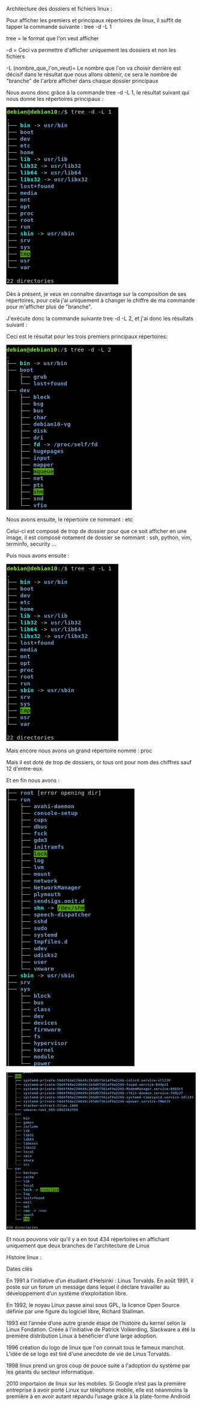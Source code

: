 Architecture des dossiers et fichiers linux :

Pour afficher les premiers et principaux répertoires de linux, il suffit de tapper la commande suivante : tree -d -L 1

tree = le format que l'on veut afficher 

-d = Ceci va permettre d'afficher uniquement les dossiers et non les fichiers

-L (nombre_que_l'on_veut)= Le nombre que l'on va choisir derrière est décisif dans le résultat que nous allons obtenir, ce sera le nombre de "branche" de l'arbre afficher dans chaque dossier principaux

Nous avons donc grâce à la commande tree -d -L 1, le résultat suivant qui nous donne les répertoires principaux :


![alt text](https://github.com/kevinguyodo/linux/blob/main/Cours%20linux%201.PNG?raw=true)

Dès à présent, je veux en connaître davantage sur la composition de ses répertoires, pour cela j'ai uniquement à changer le chiffre de ma commande pour m'afficher plus de "branche".

J'exécute donc la commande suivante tree -d -L 2, et j'ai donc les résultats suivant :

Ceci est le résultat pour les trois premiers principaux répertoires: 

![alt text](https://github.com/kevinguyodo/linux/blob/main/bin%20boot%20dev.PNG?raw=true)

Nous avons ensuite, le répertoire ce nommant : etc 

Celui-ci est composé de trop de dossier pour que ce soit afficher en une image, il est composé notament de dossier se nommant : ssh, python, vim, terminfo, security ...

Puis nous avons ensuite : 

![alt text](https://github.com/kevinguyodo/linux/blob/main/Cours%20linux%201.PNG?raw=true)

Mais encore nous avons un grand répertoire nommé : proc

Mais il est doté de trop de dossiers, or tous ont pour nom des chiffres sauf 12 d'entre-eux.


Et en fin nous avons : 

![alt text](https://github.com/kevinguyodo/linux/blob/main/Cours%20linux%203.PNG?raw=true)


![alt text](https://github.com/kevinguyodo/linux/blob/main/Cours%20linux%204.PNG?raw=true)

Et nous pouvons voir qu'il y a en tout 434 répertoires en affichant uniquement que deux branches de l'architecture de Linux



Histoire linux :

Dates clés

En 1991 à l’initiative d’un étudiant d’Helsinki : Linus Torvalds. En août 1991, il poste sur un forum un message dans lequel il déclare travailler au développement d’un système d’exploitation libre.

En 1992, le noyau Linux passe ainsi sous GPL, la licence Open Source définie par une figure du logiciel libre, Richard Stallman.

1993 est l’année d’une autre grande étape de l’histoire du kernel selon la Linux Fondation. Créée à l’initiative de Patrick Volkerding, Slackware a été la première distribution Linux à bénéficier d’une large adoption.

1996 création du logo de linux que l'on connait tous le fameux manchot. L'idée de se logo est tiré d'une anecdote de vie de Linus Torvalds.

1998 linux prend un gros coup de pouce suite a l'adoption du système par les géants du secteur informatique.

2010 importaion de linux sur les mobiles. Si Google n’est pas la première entreprise à avoir porté Linux sur téléphone mobile, elle est néanmoins la première à en avoir autant répandu l’usage grâce à la plate-forme Android
